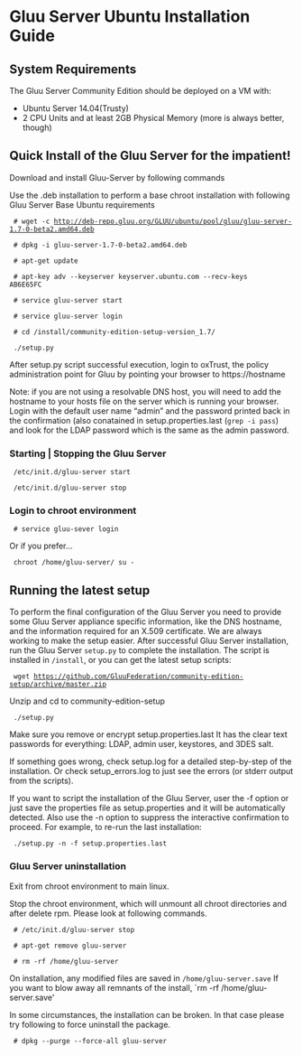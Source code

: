 # Gluu Server Ubuntu Installation Guide

## System Requirements

The Gluu Server Community Edition should be deployed on a VM with:

* Ubuntu Server 14.04(Trusty)
* 2 CPU Units and at least 2GB Physical Memory (more is always better, though)

## Quick Install of the Gluu Server for the impatient! 

Download and install Gluu-Server by following commands

Use the .deb installation to perform a base chroot installation with following Gluu Server Base Ubuntu requirements

<!---
<code> # wget http://deb-repo.gluu.org/GLUU/ubuntu/pool/gluu/gluu-ce-repo-1.9-0.amd64.deb </code>
-->

<code> # wget -c http://deb-repo.gluu.org/GLUU/ubuntu/pool/gluu/gluu-server-1.7-0-beta2.amd64.deb </code>

<!---
<code> # dpkg -i gluu-ce-repo-1.9-0.amd64.deb </code>
-->

<code> # dpkg -i gluu-server-1.7-0-beta2.amd64.deb </code> 

<code> # apt-get update </code>

<code> # apt-key adv --keyserver keyserver.ubuntu.com --recv-keys AB6E65FC </code>

<!---
<code> # apt-get install gluu-server </code>
--> 

<code> # service gluu-server start </code>

<code> # service gluu-server login </code> 

<!---
<code> # chroot /home/gluu-server su - root </code> 
-->
<!---
<code> # cd /install/community-edition-setup-master/ </code>
-->

<code> # cd /install/community-edition-setup-version_1.7/ </code>

<code> ./setup.py </code>

After setup.py script successful execution, login to oxTrust, the policy
administration point for Gluu by pointing your browser to 
https://hostname

Note: if you are not using a resolvable DNS host, you will need to add 
the hostname to your hosts file on the server which is running your browser.
Login with the default user name “admin” and the password printed back in 
the confirmation (also conatained in setup.properties.last (`grep -i pass`)
and look for the LDAP password which is the same as the admin password.

### Starting | Stopping the Gluu Server

<code> /etc/init.d/gluu-server start </code>
 
<code> /etc/init.d/gluu-server stop </code>

### Login to chroot environment

<code> # service gluu-sever login </code>

Or if you prefer... 

<code> chroot /home/gluu-server/ su - </code>

## Running the latest setup

To perform the final configuration of the Gluu Server you need to provide 
some Gluu Server appliance specific information, like the DNS hostname, and 
the information required for an X.509 certificate. 
We are always working to make the setup easier. After successful Gluu 
Server installation, run the Gluu Server `setup.py` to complete the 
installation. The script is installed in `/install`, or you can get the latest 
setup scripts:

<code> wget https://github.com/GluuFederation/community-edition-setup/archive/master.zip </code>

Unzip and cd to community-edition-setup

<code> ./setup.py </code>

Make sure you remove or encrypt setup.properties.last It has the clear text passwords for everything: LDAP, admin user, keystores, and 3DES salt.

If something goes wrong, check setup.log for a detailed step-by-step of the installation. Or check setup_errors.log to just see the errors (or stderr output from the scripts).

If you want to script the installation of the Gluu Server, user the -f option or just save the properties file as setup.properties and it will be automatically detected. Also use the -n option to suppress the interactive confirmation to proceed. For example, to re-run the last installation:

<code> ./setup.py -n -f setup.properties.last </code>

### Gluu Server uninstallation

Exit from chroot environment to main linux.

Stop the chroot environment, which will unmount all chroot directories and after delete rpm. Please look at following commands.

<code> # /etc/init.d/gluu-server stop </code>

<code> # apt-get remove gluu-server </code>

<code> # rm -rf /home/gluu-server </code>

On installation, any modified files are saved in `/home/gluu-server.save`
If you want to blow away all remnants of the install, `rm -rf /home/gluu-server.save'

In some circumstances, the installation can be broken. In that case please 
try following to force uninstall the package.

<code> # dpkg --purge --force-all gluu-server </code>

